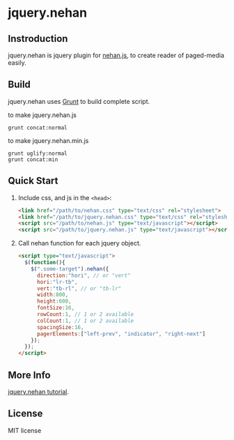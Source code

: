# jquery.nehan

## Instroduction

jquery.nehan is jquery plugin for [nehan.js](https://github.com/tategakibunko/nehan.js), to create reader of paged-media easily.

## Build

jquery.nehan uses [Grunt](http://gruntjs.com) to build complete script.

to make jquery.nehan.js

    grunt concat:normal

to make jquery.nehan.min.js

    grunt uglify:normal
	grunt concat:min

## Quick Start

1. Include css, and js in the ``<head>``:

    ```html
	<link href="/path/to/nehan.css" type="text/css" rel="stylesheet">
	<link href="/path/to/jquery.nehan.css" type="text/css" rel="stylesheet">
	<script src="/path/to/nehan.js" type="text/javascript"></script>
	<script src="/path/to/jquery.nehan.js" type="text/javascript"></script>
	```

2. Call nehan function for each jquery object.

    ```html
	<script type="text/javascript">
	  $(function(){
	    $(".some-target").nehan({
		  direction:"hori", // or "vert"
		  hori:"lr-tb",
		  vert:"tb-rl", // or "tb-lr"
		  width:800,
		  height:600,
		  fontSize:16,
		  rowCount:1, // 1 or 2 available
		  colCount:1, // 1 or 2 available
		  spacingSize:16,
		  pagerElements:["left-prev", "indicator", "right-next"]
		});
	  });
	</script>
	```

## More Info

[jquery.nehan tutorial](http://tategakibunko.mydns.jp/docs/nehan/jquery.nehan).

## License

MIT license


	
	
	


